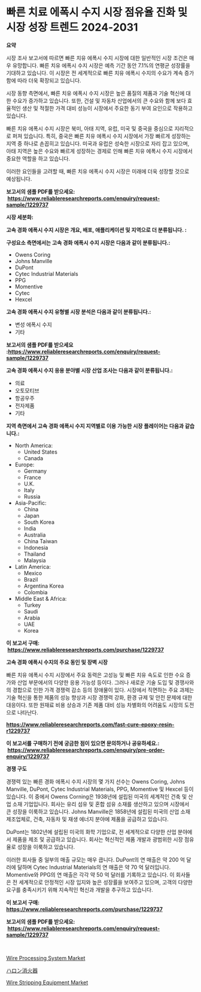 <p><h1>빠른 치료 에폭시 수지 시장 점유율 진화 및 시장 성장 트렌드 2024-2031</h1></p><p><strong>요약</strong></p>
<p><p>시장 조사 보고서에 따르면 빠른 치유 에폭시 수지 시장에 대한 일반적인 시장 조건은 매우 유망합니다. 빠른 치유 에폭시 수지 시장은 예측 기간 동안 7.1%의 연평균 성장률을 기대하고 있습니다. 이 시장은 전 세계적으로 빠른 치유 에폭시 수지의 수요가 계속 증가함에 따라 더욱 확장되고 있습니다.</p><p>시장 동향 측면에서, 빠른 치유 에폭시 수지 시장은 높은 품질의 제품과 기술 혁신에 대한 수요가 증가하고 있습니다. 또한, 건설 및 자동차 산업에서의 큰 수요와 함께 보다 효율적인 생산 및 적절한 가격 대비 성능이 시장에서 주요한 동기 부여 요인으로 작용하고 있습니다.</p><p>빠른 치유 에폭시 수지 시장은 북미, 아태 지역, 유럽, 미국 및 중국을 중심으로 지리적으로 퍼져 있습니다. 특히, 중국은 빠른 치유 에폭시 수지 시장에서 가장 빠르게 성장하는 지역 중 하나로 손꼽히고 있습니다. 미국과 유럽은 성숙한 시장으로 자리 잡고 있으며, 아태 지역은 높은 수요와 빠르게 성장하는 경제로 인해 빠른 치유 에폭시 수지 시장에서 중요한 역할을 하고 있습니다.</p><p>이러한 요인들을 고려할 때, 빠른 치유 에폭시 수지 시장은 미래에 더욱 성장할 것으로 예상됩니다.</p></p>
<p><strong>보고서의 샘플 PDF를 받으세요: &nbsp;<a href="https://www.reliableresearchreports.com/enquiry/request-sample/1229737">https://www.reliableresearchreports.com/enquiry/request-sample/1229737</a></strong></p>
<p><strong>시장 세분화:</strong></p>
<p><strong> 고속 경화 에폭시 수지 시장은 개요, 배포, 애플리케이션 및 지역으로 더 분류됩니다. :</strong></p>
<p><strong>구성요소 측면에서는 고속 경화 에폭시 수지 시장은 다음과 같이 분류됩니다.:</strong></p>
<p><ul><li>Owens Coring</li><li>Johns Manville</li><li>DuPont</li><li>Cytec Industrial Materials</li><li>PPG</li><li>Momentive</li><li>Cytec</li><li>Hexcel</li></ul></p>
<p><strong> 고속 경화 에폭시 수지 유형별 시장 분석은 다음과 같이 분류됩니다.:</strong></p>
<p><ul><li>변성 에폭시 수지</li><li>기타</li></ul></p>
<p><strong>보고서의 샘플 PDF를 받으세요 :<a href="https://www.reliableresearchreports.com/enquiry/request-sample/1229737">https://www.reliableresearchreports.com/enquiry/request-sample/1229737</a></strong></p>
<p><strong> 고속 경화 에폭시 수지 응용 분야별 시장 산업 조사는 다음과 같이 분류됩니다.:</strong></p>
<p><ul><li>의료</li><li>오토모티브</li><li>항공우주</li><li>전자제품</li><li>기타</li></ul></p>
<p><strong>지역 측면에서 고속 경화 에폭시 수지 지역별로 이용 가능한 시장 플레이어는 다음과 같습니다.:</strong></p>
<p><ul>
    <li>
        North America:
        <ul>
            <li>United States</li>
            <li>Canada</li>
        </ul>
    </li>
    <li>
        Europe:
        <ul>
            <li>Germany</li>
            <li>France</li>
            <li>U.K.</li>
            <li>Italy</li>
            <li>Russia</li>
        </ul>
    </li>
    <li>
        Asia-Pacific:
        <ul>
            <li>China</li>
            <li>Japan</li>
            <li>South Korea</li>
            <li>India</li>
            <li>Australia</li>
            <li>China Taiwan</li>
            <li>Indonesia</li>
            <li>Thailand</li>
            <li>Malaysia</li>
        </ul>
    </li>
    <li>
        Latin America:
        <ul>
            <li>Mexico</li>
            <li>Brazil</li>
            <li>Argentina Korea</li>
            <li>Colombia</li>
        </ul>
    </li>
    <li>
        Middle East & Africa:
        <ul>
            <li>Turkey</li>
            <li>Saudi</li>
            <li>Arabia</li>
            <li>UAE</li>
            <li>Korea</li>
        </ul>
    </li>
    </ul></p>
<p><strong>이 보고서 구매: &nbsp;<a href="https://www.reliableresearchreports.com/purchase/1229737">https://www.reliableresearchreports.com/purchase/1229737</a></strong></p>
<p><strong>고속 경화 에폭시 수지의 주요 동인 및 장벽 시장</strong></p>
<p><p>빠른 치유 에폭시 수지 시장에서 주요 동력은 고성능 및 빠른 치유 속도로 인한 수요 증가와 산업 부문에서의 다양한 응용 가능성 등이다. 그러나 새로운 기술 도입 및 경쟁사와의 경합으로 인한 가격 경쟁력 감소 등의 장애물이 있다. 시장에서 직면하는 주요 과제는 기술 혁신을 통한 제품의 성능 향상과 시장 경쟁력 강화, 환경 규제 및 안전 문제에 대한 대응이다. 또한 원재료 비용 상승과 기존 제품 대비 성능 차별화의 어려움도 시장의 도전으로 나타난다.</p></p>
<p><strong><a href="https://www.reliableresearchreports.com/fast-cure-epoxy-resin-r1229737">https://www.reliableresearchreports.com/fast-cure-epoxy-resin-r1229737</a></strong></p>
<p><strong>이 보고서를 구매하기 전에 궁금한 점이 있으면 문의하거나 공유하세요.: &nbsp;<a href="https://www.reliableresearchreports.com/enquiry/pre-order-enquiry/1229737">https://www.reliableresearchreports.com/enquiry/pre-order-enquiry/1229737</a></strong></p>
<p><strong>경쟁 구도</strong></p>
<p><p>경쟁력 있는 빠른 경화 에폭시 수지 시장의 몇 가지 선수는 Owens Coring, Johns Manville, DuPont, Cytec Industrial Materials, PPG, Momentive 및 Hexcel 등이 있습니다. 이 중에서 Owens Corning은 1938년에 설립된 미국의 세계적인 건축 및 산업 소재 기업입니다. 회사는 유리 섬유 및 혼합 섬유 소재를 생산하고 있으며 시장에서 큰 성장을 이룩하고 있습니다. Johns Manville은 1858년에 설립된 미국의 산업 소재 제조업체로, 건축, 자동차 및 재생 에너지 분야에 제품을 공급하고 있습니다.</p><p>DuPont는 1802년에 설립된 미국의 화학 기업으로, 전 세계적으로 다양한 산업 분야에서 제품을 제조 및 공급하고 있습니다. 회사는 혁신적인 제품 개발과 광범위한 시장 점유율로 성장을 이룩하고 있습니다.</p><p>이러한 회사들 중 일부의 매출 규모는 매우 큽니다. DuPont의 연 매출은 약 200 억 달러에 달하며 Cytec Industrial Materials의 연 매출은 약 70 억 달러입니다. Momentive와 PPG의 연 매출은 각각 약 50 억 달러를 기록하고 있습니다. 이 회사들은 전 세계적으로 안정적인 시장 입지와 높은 성장률을 보여주고 있으며, 고객의 다양한 요구를 충족시키기 위해 지속적인 혁신과 개발을 추구하고 있습니다.</p></p>
<p><strong>이 보고서 구매: &nbsp; <a href="https://www.reliableresearchreports.com/purchase/1229737">https://www.reliableresearchreports.com/purchase/1229737</a></strong></p>
<p><strong>보고서의 샘플 PDF를 받으세요: &nbsp;<a href="https://www.reliableresearchreports.com/enquiry/request-sample/1229737">https://www.reliableresearchreports.com/enquiry/request-sample/1229737</a></strong><strong></strong></p>
<p>&nbsp;</p>
<p><p><a href="https://github.com/myacatherineblakecaczo9vcsw/Market-Research-Report-List-2/blob/main/wire-processing-system-market.md">Wire Processing System Market</a></p><p><a href="https://github.com/SarahFahey88/Market-Research-Report-List-1/blob/main/860396332023.md">ハロン消火器</a></p><p><a href="https://github.com/okotobwrhuteie/Market-Research-Report-List-2/blob/main/wire-stripping-equipment-market.md">Wire Stripping Equipment Market</a></p></p>